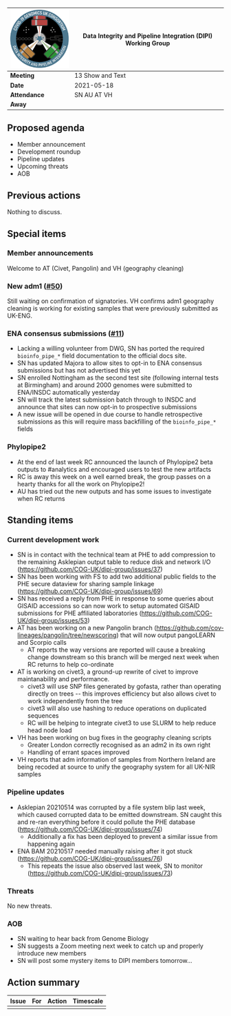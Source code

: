 | <img src="/assets/dipi.png" alt="DIPI Badge" width="150">      | Data Integrity and Pipeline Integration (DIPI) Working Group |
| -------------- | -------------------- |
| **Meeting**    | 13 Show and Text     |
| **Date**       | 2021-05-18           |
| **Attendance** | SN AU AT VH          |
| **Away**       |                      |

## Proposed agenda

* Member announcement
* Development roundup
* Pipeline updates
* Upcoming threats
* AOB

## Previous actions

Nothing to discuss.

## Special items

### Member announcements

Welcome to AT (Civet, Pangolin) and VH (geography cleaning)

### New adm1 ([#50](https://github.com/COG-UK/dipi-group/issues/50))

Still waiting on confirmation of signatories. VH confirms adm1 geography cleaning is working for existing samples that were previously submitted as UK-ENG.

### ENA consensus submissions ([#11](https://github.com/COG-UK/dipi-group/issues/11))

* Lacking a willing volunteer from DWG, SN has ported the required `bioinfo_pipe_*` field documentation to the official docs site.
* SN has updated Majora to allow sites to opt-in to ENA consensus submissions but has not advertised this yet
* SN enrolled Nottingham as the second test site (following internal tests at Birmingham) and around 2000 genomes were submitted to ENA/INSDC automatically yesterday
* SN will track the latest submission batch through to INSDC and announce that sites can now opt-in to prospective submissions
* A new issue will be opened in due course to handle retrospective submissions as this will require mass backfilling of the `bioinfo_pipe_*` fields

### Phylopipe2

* At the end of last week RC announced the launch of Phylopipe2 beta outputs to #analytics and encouraged users to test the new artifacts
* RC is away this week on a well earned break, the group passes on a hearty thanks for all the work on Phylopipe2!
* AU has tried out the new outputs and has some issues to investigate when RC returns

## Standing items

### Current development work

* SN is in contact with the technical team at PHE to add compression to the remaining Asklepian output table to reduce disk and network I/O (https://github.com/COG-UK/dipi-group/issues/37)
* SN has been working with FS to add two additional public fields to the PHE secure dataview for sharing sample linkage (https://github.com/COG-UK/dipi-group/issues/69)
* SN has received a reply from PHE in response to some queries about GISAID accessions so can now work to setup automated GISAID submissions for PHE affiliated laboratories (https://github.com/COG-UK/dipi-group/issues/53)
* AT has been working on a new Pangolin branch (https://github.com/cov-lineages/pangolin/tree/newscoring) that will now output pangoLEARN and Scorpio calls
    * AT reports the way versions are reported will cause a breaking change downstream so this branch will be merged next week when RC returns to help co-ordinate
* AT is working on civet3, a ground-up rewrite of civet to improve maintanability and performance.
    * civet3 will use SNP files generated by gofasta, rather than operating directly on trees -- this improves efficiency but also allows civet to work independently from the tree
    * civet3 will also use hashing to reduce operations on duplicated sequences
    * RC will be helping to integrate civet3 to use SLURM to help reduce head node load
* VH has been working on bug fixes in the geography cleaning scripts
    * Greater London correctly recognised as an adm2 in its own right
    * Handling of errant spaces improved
* VH reports that adm information of samples from Northern Ireland are being recoded at source to unify the geography system for all UK-NIR samples
    
### Pipeline updates

* Asklepian 20210514 was corrupted by a file system blip last week, which caused corrupted data to be emitted downstream. SN caught this and re-ran everything before it could pollute the PHE database (https://github.com/COG-UK/dipi-group/issues/74)
    * Additionally a fix has been deployed to prevent a similar issue from happening again
* ENA BAM 20210517 needed manually raising after it got stuck (https://github.com/COG-UK/dipi-group/issues/76)
    * This repeats the issue also observed last week, SN to monitor (https://github.com/COG-UK/dipi-group/issues/73)

### Threats

No new threats.

### AOB

* SN waiting to hear back from Genome Biology
* SN suggests a Zoom meeting next week to catch up and properly introduce new members
* SN will post some mystery items to DIPI members tomorrow...


## Action summary

| Issue | For | Action          | Timescale          |
|-------|-----|-----------------|--------------------|
|  |  |  |  |
